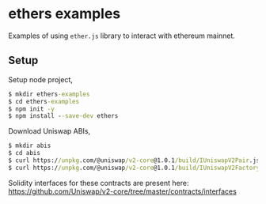 # ethers examples

Examples of using `ether.js` library to interact with ethereum mainnet.

## Setup

Setup node project,

```bat
$ mkdir ethers-examples
$ cd ethers-examples
$ npm init -y
$ npm install --save-dev ethers
```

Download Uniswap ABIs,

```bat
$ mkdir abis
$ cd abis
$ curl https://unpkg.com/@uniswap/v2-core@1.0.1/build/IUniswapV2Pair.json -o IUniswapV2Pair.json
$ curl https://unpkg.com/@uniswap/v2-core@1.0.1/build/IUniswapV2Factory.json -o IUniswapV2Factory.json
```

Solidity interfaces for these contracts are present here: https://github.com/Uniswap/v2-core/tree/master/contracts/interfaces
